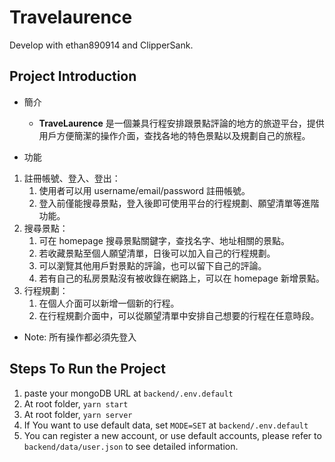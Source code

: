 # Travelaurence

Develop with ethan890914 and ClipperSank.

## Project Introduction

- 簡介

  - **TraveLaurence** 是一個兼具行程安排跟景點評論的地方的旅遊平台，提供用戶方便簡潔的操作介面，查找各地的特色景點以及規劃自己的旅程。

- 功能

1. 註冊帳號、登入、登出：
    1. 使用者可以用 username/email/password 註冊帳號。
    2. 登入前僅能搜尋景點，登入後即可使用平台的行程規劃、願望清單等進階功能。
2. 搜尋景點：
    1. 可在 homepage 搜尋景點關鍵字，查找名字、地址相關的景點。
    2. 若收藏景點至個人願望清單，日後可以加入自己的行程規劃。
    3. 可以瀏覽其他用戶對景點的評論，也可以留下自己的評論。
    4. 若有自己的私房景點沒有被收錄在網路上，可以在 homepage 新增景點。
3. 行程規劃：
    1. 在個人介面可以新增一個新的行程。
    2. 在行程規劃介面中，可以從願望清單中安排自己想要的行程在任意時段。

- Note: 所有操作都必須先登入

## Steps To Run the Project

1. paste your mongoDB URL at `backend/.env.default`
2. At root folder, `yarn start`
3. At root folder, `yarn server`
4. If You want to use default data, set `MODE=SET` at `backend/.env.default`
5. You can register a new account, or use default accounts, please refer to `backend/data/user.json` to see detailed information.